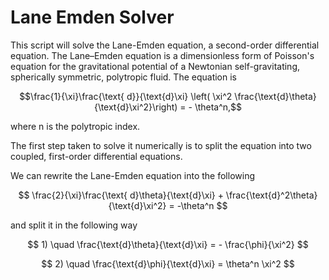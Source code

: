 # Lane Emden Solver

This script will solve the Lane-Emden equation, a second-order differential equation. The Lane–Emden equation is a dimensionless form of Poisson's equation for the gravitational potential of a Newtonian self-gravitating, spherically symmetric, polytropic fluid.
The equation is

$$\frac{1}{\xi}\frac{\text{ d}}{\text{d}\xi} \left( \xi^2 \frac{\text{d}\theta}{\text{d}\xi^2}\right) = - \theta^n,$$

where n is the polytropic index.

The first step taken to solve it numerically is to split the equation into two coupled, first-order differential equations.

We can rewrite the Lane-Emden equation into the following 

$$ \frac{2}{\xi}\frac{\text{ d}\theta}{\text{d}\xi} + \frac{\text{d}^2\theta}{\text{d}\xi^2} = -\theta^n $$

and split it in the following way

$$ 1) \quad \frac{\text{d}\theta}{\text{d}\xi} = - \frac{\phi}{\xi^2} $$

$$ 2) \quad \frac{\text{d}\phi}{\text{d}\xi} = \theta^n \xi^2 $$
